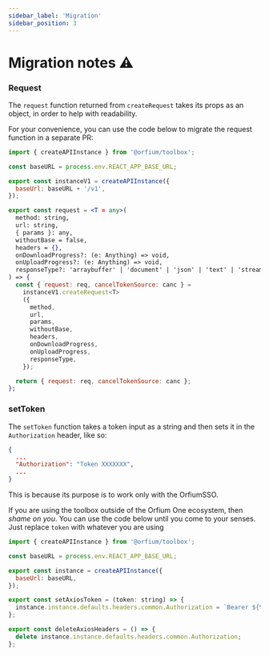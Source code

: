 ```yaml
---
sidebar_label: 'Migration'
sidebar_position: 3
---
```


# Migration notes :warning:

### Request

The `request` function returned from `createRequest` takes its props as an object, in order to help with readability.

For your convenience, you can use the code below to migrate the request function in a separate PR:

```jsx title="/src/providers/instance.tsx"
import { createAPIInstance } from '@orfium/toolbox';

const baseURL = process.env.REACT_APP_BASE_URL;

export const instanceV1 = createAPIInstance({
  baseUrl: baseURL + '/v1',
});

export const request = <T = any>(
  method: string,
  url: string,
  { params }: any,
  withoutBase = false,
  headers = {},
  onDownloadProgress?: (e: Anything) => void,
  onUploadProgress?: (e: Anything) => void,
  responseType?: 'arraybuffer' | 'document' | 'json' | 'text' | 'stream'
) => {
  const { request: req, cancelTokenSource: canc } =
    instanceV1.createRequest<T>
    ({
      method,
      url,
      params,
      withoutBase,
      headers,
      onDownloadProgress,
      onUploadProgress,
      responseType,
    });

  return { request: req, cancelTokenSource: canc };
};
```

### setToken

The `setToken` function takes a token input as a string and then sets it in the `Authorization` header, like so:

```json
{
  ...
  "Authorization": "Token XXXXXXX",
  ...
}
```

This is because its purpose is to work only with the OrfiumSSO.

If you are using the toolbox outside of the Orfium One ecosystem, then _shame on you_.
You can use the code below until you come to your senses. Just replace `token` with whatever you are using

```jsx title="/src/providers/instance.tsx"
import { createAPIInstance } from '@orfium/toolbox';

const baseURL = process.env.REACT_APP_BASE_URL;

export const instance = createAPIInstance({
  baseUrl: baseURL,
});

export const setAxiosToken = (token: string) => {
  instance.instance.defaults.headers.common.Authorization = `Bearer ${token}`;
};

export const deleteAxiosHeaders = () => {
  delete instance.instance.defaults.headers.common.Authorization;
};
```

